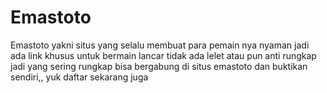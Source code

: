 # Emastoto
Emastoto yakni situs yang selalu membuat para pemain nya nyaman jadi ada link khusus untuk bermain lancar tidak ada lelet atau pun anti rungkap jadi yang sering rungkap bisa bergabung di situs emastoto dan buktikan sendiri,, yuk daftar sekarang juga
